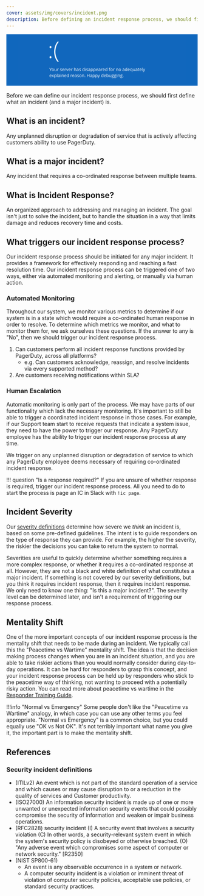 ```yaml
---
cover: assets/img/covers/incident.png
description: Before defining an incident response process, we should first define what an incident (and a major incident) is, along with how we should trigger the response for such incidents.
---
```

![Incident](../assets/img/headers/server_incident.png)

Before we can define our incident response process, we should first define what an incident (and a major incident) is.

## What is an incident?
Any unplanned disruption or degradation of service that is actively affecting customers ability to use PagerDuty.

## What is a major incident?
Any incident that requires a co-ordinated response between multiple teams.

## What is Incident Response?
An organized approach to addressing and managing an incident. The goal isn't just to solve the incident, but to handle the situation in a way that limits damage and reduces recovery time and costs.

## What triggers our incident response process?
Our incident response process should be initiated for any major incident. It provides a framework for effectively responding and reaching a fast resolution time. Our incident response process can be triggered one of two ways, either via automated monitoring and alerting, or manually via human action.

### Automated Monitoring
Throughout our system, we monitor various metrics to determine if our system is in a state which would require a co-ordinated human response in order to resolve. To determine which metrics we monitor, and what to monitor them for, we ask ourselves these questions. If the answer to any is "No", then we should trigger our incident response process.

1. Can customers perform all incident response functions provided by PagerDuty, across all platforms?
    * e.g. Can customers acknowledge, reassign, and resolve incidents via every supported method?
1. Are customers receiving notifications within SLA?

### Human Escalation
Automatic monitoring is only part of the process. We may have parts of our functionality which lack the necessary monitoring. It's important to still be able to trigger a coordinated incident response in those cases. For example, if our Support team start to receive requests that indicate a system issue, they need to have the power to trigger our response. Any PagerDuty employee has the ability to trigger our incident response process at any time.

We trigger on any unplanned disruption or degradation of service to which any PagerDuty employee deems necessary of requiring co-ordinated incident response.

!!! question "Is a response required?"
    If you are unsure of whether response is required, trigger our incident response process. All you need to do to start the process is page an IC in Slack with `!ic page`.

## Incident Severity
Our [severity definitions](/before/severity_levels.md) determine how severe we _think_ an incident is, based on some pre-defined guidelines. The intent is to guide responders on the type of response they can provide. For example, the higher the severity, the riskier the decisions you can take to return the system to normal.

Severities are useful to quickly determine whether something requires a more complex response, or whether it requires a co-ordinated response at all. However, they are not a black and white definition of what constitutes a major incident. If something is not covered by our severity definitions, but you think it requires incident response, then it requires incident response. We only need to know one thing: "Is this a major incident?". The severity level can be determined later, and isn't a requirement of triggering our response process.

## Mentality Shift
One of the more important concepts of our incident response process is the mentality shift that needs to be made during an incident. We typically call this the "Peacetime vs Wartime" mentality shift. The idea is that the decision making process changes when you are in an incident situation, and you are able to take riskier actions than you would normally consider during day-to-day operations. It can be hard for responders to grasp this concept, and your incident response process can be held up by responders who stick to the peacetime way of thinking, not wanting to proceed with a potentially risky action. You can read more about peacetime vs wartime in the [Responder Training Guide](/training/subject_matter_expert).

!!!info "Normal vs Emergency"
    Some people don't like the "Peacetime vs Wartime" analogy, in which case you can use any other terms you feel appropriate. "Normal vs Emergency" is a common choice, but you could equally use "OK vs Not OK". It's not terribly important what name you give it, the important part is to make the mentality shift.

## References

### Security incident definitions

* (ITILv2)  An event which is not part of the standard operation of a service and which causes or may cause disruption to or a reduction in the quality of services and Customer productivity.
* (ISO27000) An information security incident is made up of one or more unwanted or unexpected information security events that could possibly compromise the security of information and weaken or impair business operations.
* (RFC2828) security incident
    (I) A security event that involves a security violation
    (C) In other words, a security-relevant system event in which the system's security policy is disobeyed or otherwise breached.
    (O) "Any adverse event which compromises some aspect of computer or network security." [R2350]
* (NIST SP800-61)
    * An event is any observable occurrence in a system or network.
    * A computer security incident is a violation or imminent threat of violation of computer security policies, acceptable use policies, or standard security practices.
